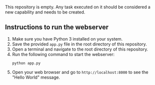 This repository is empty. Any task executed on it should be considered a new capability and needs to be created.

## Instructions to run the webserver

1. Make sure you have Python 3 installed on your system.
2. Save the provided `app.py` file in the root directory of this repository.
3. Open a terminal and navigate to the root directory of this repository.
4. Run the following command to start the webserver:
   ```
   python app.py
   ```
5. Open your web browser and go to `http://localhost:8000` to see the "Hello World" message.
